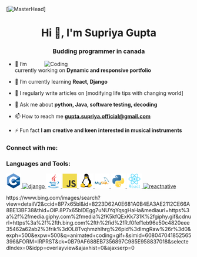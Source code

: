 [![MasterHead](https://miro.medium.com/max/1600/0*K2WLMTExLyida7OR.gif)]
<h1 align="center">Hi 👋, I'm Supriya Gupta</h1>
<h3 align="center">Budding programmer in canada</h3>
<img align="right" alt="Coding" width="400" src="https://blog.penjee.com/wp-content/uploads/2016/05/penjee-penguin-recursion-visualization.gif">

- 🔭 I’m currently working on **Dynamic and responsive portfolio**

- 🌱 I’m currently learning **React, Django**

- 📝 I regularly write articles on [modifying life tips with changing world]

- 💬 Ask me about **python, Java, software testing, decoding**

- 📫 How to reach me **gupta.supriya.official@gmail.com**

- ⚡ Fun fact **I am creative and keen interested in musical instruments**

<h3 align="left">Connect with me:</h3>
<p align="left">
</p>

<h3 align="left">Languages and Tools:</h3>
<p align="left"> <a href="https://www.w3schools.com/cpp/" target="_blank" rel="noreferrer"> <img src="https://raw.githubusercontent.com/devicons/devicon/master/icons/cplusplus/cplusplus-original.svg" alt="cplusplus" width="40" height="40"/> </a> <a href="https://www.djangoproject.com/" target="_blank" rel="noreferrer"> <img src="https://cdn.worldvectorlogo.com/logos/django.svg" alt="django" width="40" height="40"/> </a> <a href="https://www.java.com" target="_blank" rel="noreferrer"> <img src="https://raw.githubusercontent.com/devicons/devicon/master/icons/java/java-original.svg" alt="java" width="40" height="40"/> </a> <a href="https://developer.mozilla.org/en-US/docs/Web/JavaScript" target="_blank" rel="noreferrer"> <img src="https://raw.githubusercontent.com/devicons/devicon/master/icons/javascript/javascript-original.svg" alt="javascript" width="40" height="40"/> </a> <a href="https://www.linux.org/" target="_blank" rel="noreferrer"> <img src="https://raw.githubusercontent.com/devicons/devicon/master/icons/linux/linux-original.svg" alt="linux" width="40" height="40"/> </a> <a href="https://www.mysql.com/" target="_blank" rel="noreferrer"> <img src="https://raw.githubusercontent.com/devicons/devicon/master/icons/mysql/mysql-original-wordmark.svg" alt="mysql" width="40" height="40"/> </a> <a href="https://www.python.org" target="_blank" rel="noreferrer"> <img src="https://raw.githubusercontent.com/devicons/devicon/master/icons/python/python-original.svg" alt="python" width="40" height="40"/> </a> <a href="https://reactjs.org/" target="_blank" rel="noreferrer"> <img src="https://raw.githubusercontent.com/devicons/devicon/master/icons/react/react-original-wordmark.svg" alt="react" width="40" height="40"/> </a> <a href="https://reactnative.dev/" target="_blank" rel="noreferrer"> <img src="https://reactnative.dev/img/header_logo.svg" alt="reactnative" width="40" height="40"/> </a> </p>
https://www.bing.com/images/search?view=detailV2&ccid=8P7x65bl&id=8223D62A0E681A0B4EA3AE2112CE66A8BE13BF38&thid=OIP.8P7x65blDEgg7uNUYqYqsgHaHa&mediaurl=https%3a%2f%2fmedia.giphy.com%2fmedia%2fK5kfQExKk731K%2fgiphy.gif&cdnurl=https%3a%2f%2fth.bing.com%2fth%2fid%2fR.f0fef1eb96e50c4820eee35462a62ab2%3frik%3dOL8TvqhmzhIhrg%26pid%3dImgRaw%26r%3d0&exph=500&expw=500&q=animated+coding+gif+&simid=608047041852565396&FORM=IRPRST&ck=0B79AF688EB7356897C985E958837018&selectedIndex=0&idpp=overlayview&ajaxhist=0&ajaxserp=0
